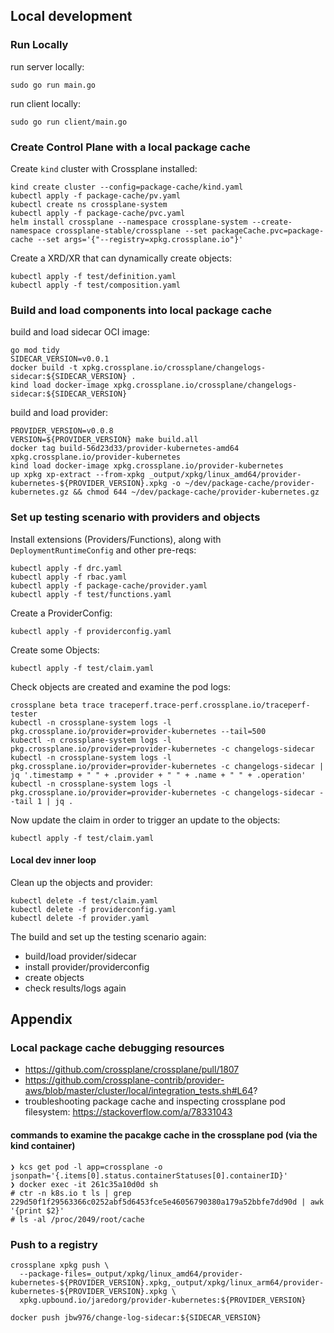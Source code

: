 ## Local development

### Run Locally

run server locally:
```
sudo go run main.go
```

run client locally:
```
sudo go run client/main.go
```

### Create Control Plane with a local package cache

Create `kind` cluster with Crossplane installed:
```
kind create cluster --config=package-cache/kind.yaml
kubectl apply -f package-cache/pv.yaml
kubectl create ns crossplane-system
kubectl apply -f package-cache/pvc.yaml
helm install crossplane --namespace crossplane-system --create-namespace crossplane-stable/crossplane --set packageCache.pvc=package-cache --set args='{"--registry=xpkg.crossplane.io"}'
```

Create a XRD/XR that can dynamically create objects:
```
kubectl apply -f test/definition.yaml
kubectl apply -f test/composition.yaml
```

### Build and load components into local package cache

build and load sidecar OCI image:
```
go mod tidy
SIDECAR_VERSION=v0.0.1
docker build -t xpkg.crossplane.io/crossplane/changelogs-sidecar:${SIDECAR_VERSION} .
kind load docker-image xpkg.crossplane.io/crossplane/changelogs-sidecar:${SIDECAR_VERSION}
```

build and load provider:
```
PROVIDER_VERSION=v0.0.8
VERSION=${PROVIDER_VERSION} make build.all
docker tag build-56d23d33/provider-kubernetes-amd64 xpkg.crossplane.io/provider-kubernetes
kind load docker-image xpkg.crossplane.io/provider-kubernetes
up xpkg xp-extract --from-xpkg _output/xpkg/linux_amd64/provider-kubernetes-${PROVIDER_VERSION}.xpkg -o ~/dev/package-cache/provider-kubernetes.gz && chmod 644 ~/dev/package-cache/provider-kubernetes.gz
```

### Set up testing scenario with providers and objects

Install extensions (Providers/Functions), along with `DeploymentRuntimeConfig` and other pre-reqs:
```
kubectl apply -f drc.yaml
kubectl apply -f rbac.yaml
kubectl apply -f package-cache/provider.yaml
kubectl apply -f test/functions.yaml
```

Create a ProviderConfig:
```
kubectl apply -f providerconfig.yaml
```

Create some Objects:
```
kubectl apply -f test/claim.yaml
```

Check objects are created and examine the pod logs:
```
crossplane beta trace traceperf.trace-perf.crossplane.io/traceperf-tester
kubectl -n crossplane-system logs -l pkg.crossplane.io/provider=provider-kubernetes --tail=500
kubectl -n crossplane-system logs -l pkg.crossplane.io/provider=provider-kubernetes -c changelogs-sidecar
kubectl -n crossplane-system logs -l pkg.crossplane.io/provider=provider-kubernetes -c changelogs-sidecar | jq '.timestamp + " " + .provider + " " + .name + " " + .operation'
kubectl -n crossplane-system logs -l pkg.crossplane.io/provider=provider-kubernetes -c changelogs-sidecar --tail 1 | jq .
```

Now update the claim in order to trigger an update to the objects:
```
kubectl apply -f test/claim.yaml
```

#### Local dev inner loop

Clean up the objects and provider:
```
kubectl delete -f test/claim.yaml
kubectl delete -f providerconfig.yaml
kubectl delete -f provider.yaml
```

The build and set up the testing scenario again:
* build/load provider/sidecar
* install provider/providerconfig
* create objects
* check results/logs again

## Appendix

### Local package cache debugging resources

* https://github.com/crossplane/crossplane/pull/1807
* https://github.com/crossplane-contrib/provider-aws/blob/master/cluster/local/integration_tests.sh#L64?
* troubleshooting package cache and inspecting crossplane pod filesystem: https://stackoverflow.com/a/78331043

#### commands to examine the pacakge cache in the crossplane pod (via the kind container)
```
❯ kcs get pod -l app=crossplane -o jsonpath='{.items[0].status.containerStatuses[0].containerID}'
❯ docker exec -it 261c35a10d0d sh
# ctr -n k8s.io t ls | grep 229d50f1f29563366c0252abf5d6453fce5e46056790380a179a52bbfe7dd90d | awk '{print $2}'
# ls -al /proc/2049/root/cache
```

### Push to a registry
```
crossplane xpkg push \
  --package-files=_output/xpkg/linux_amd64/provider-kubernetes-${PROVIDER_VERSION}.xpkg,_output/xpkg/linux_arm64/provider-kubernetes-${PROVIDER_VERSION}.xpkg \
  xpkg.upbound.io/jaredorg/provider-kubernetes:${PROVIDER_VERSION}

docker push jbw976/change-log-sidecar:${SIDECAR_VERSION}
```